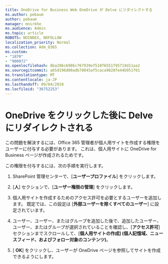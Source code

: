 ```yaml
---
title: OneDrive for Business Web OneDrive が Delve にリダイレクトする
ms.author: pebaum
author: pebaum
manager: mnirkhe
ms.audience: Admin
ms.topic: article
ROBOTS: NOINDEX, NOFOLLOW
localization_priority: Normal
ms.collection: Adm_O365
ms.custom:
- "1870"
- "900072"
ms.openlocfilehash: 8ba296c6986c767939ef51076551f95719d11aa2
ms.sourcegitcommit: a65d196d00adb70045af5caca9828fe44b951f61
ms.translationtype: MT
ms.contentlocale: ja-JP
ms.lasthandoff: 09/04/2019
ms.locfileid: "36752253"
---
```

# <a name="redirected-to-delve-after-you-click-onedrive"></a>OneDrive をクリックした後に Delve にリダイレクトされる

この問題を解決するには、Office 365 管理者が個人用サイトを作成する権限をユーザーに付与する必要があります。 これは、個人用サイトに OneDrive for Business ページが作成されるためです。

この権限を付与するには、次の手順を実行します。

1. SharePoint 管理センターで、[**ユーザープロファイル**] をクリックします。

2. [**人**] セクションで、[**ユーザー権限の管理**] をクリックします。

3. 個人用サイトを作成するためのアクセス許可を必要とするユーザーを追加します。 既定では、この設定は [**外部ユーザーを除くすべてのユーザー**] に設定されています。

4. ユーザー、ユーザー、またはグループを追加した後で、追加したユーザー、ユーザー、またはグループが選択されていることを確認し、[**アクセス許可**] セクションまでスクロールして、[**個人用サイトの作成] (個人記憶域、ニュースフィード、およびフォロー対象のコンテンツ)**。

5. [ **OK**] をクリックし、ユーザーが OneDrive ページを参照してサイトを作成できるようにします。
